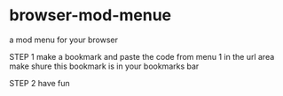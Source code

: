 # browser-mod-menue
a mod menu for your browser

STEP 1
make a bookmark and paste the code from menu 1 in the url area make shure this bookmark is in your bookmarks bar

STEP 2
have fun
